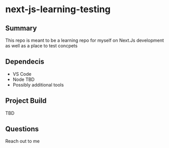 # next-js-learning-testing

## Summary
This repo is meant to be a learning repo for myself on Next.Js development as well as a place to test concpets

## Dependecis
- VS Code
- Node TBD
- Possibly additional tools

## Project Build
TBD

## Questions
Reach out to me
